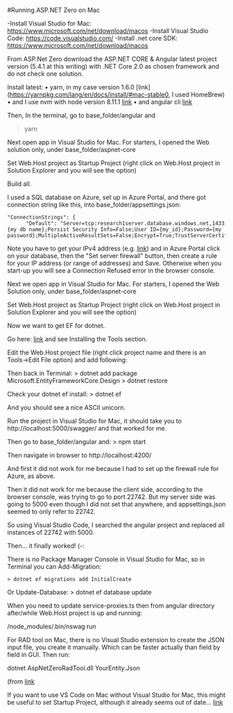 #Running ASP.NET Zero on Mac

 -Install Visual Studio for Mac: https://www.microsoft.com/net/download/macos
 -Install Visual Studio Code: https://code.visualstudio.com/
 -Install .net core SDK: https://www.microsoft.com/net/download/macos

From ASP.Net Zero download the ASP.NET CORE & Angular latest project version (5.4.1 at this writing) with .NET Core 2.0 as chosen framework and do not check one solution.

Install latest:
	•  yarn, in my case version 1.6.0  [link](https://yarnpkg.com/lang/en/docs/install/#mac-stable0, I used HomeBrew)
	• and I use nvm with node version 8.11.1  [link](https://github.com/creationix/nvm)
	• and angular cli [link](https://cli.angular.io/)
  
Then, In the terminal, go to base_folder/angular and 
> yarn

Next open app in Visual Studio for Mac.  For starters, I opened the Web solution only, under base_folder/aspnet-core

Set Web.Host project as Startup Project (right click on Web.Host project in Solution Explorer and you will see the option)

Build all.

I used a SQL database on Azure, set up in Azure Portal, and there got connection string like this, into base_folder/appsettings.json:  

	"ConnectionStrings": {
	      "Default": "Server=tcp:research1server.database.windows.net,1433;Initial Catalog={my db name};Persist Security Info=False;User ID={my_id};Password={my password};MultipleActiveResultSets=False;Encrypt=True;TrustServerCertificate=False;Connection Timeout=30;"}, 
	
Note you have to get your IPv4 address (e.g. [link](https://www.whatismyip.com/)) and in Azure Portal  click on your database, then the "Set server firewall" button, then create a rule for your IP address (or range of addresses) and Save.  Otherwise when you start-up you will see a Connection Refused error in the browser console.

Next we open app in Visual Studio for Mac.  For starters, I opened the Web Solution only, under base_folder/aspnet-core

Set Web.Host project as Startup Project (right click on Web.Host project in Solution Explorer and you will see the option)

Now we want to get EF for dotnet. 

Go here:  [link](https://docs.microsoft.com/en-us/ef/core/miscellaneous/cli/dotnet) and see Installing the Tools section. 

Edit the Web.Host project file (right click project name and there is an Tools->Edit File option) and add following:  
	<ItemGroup> <DotNetCliToolReference Include="Microsoft.EntityFrameworkCore.Tools.DotNet" Version="2.0.0" /> </ItemGroup>
	
Then back in Terminal:
	> dotnet add package Microsoft.EntityFrameworkCore.Design 
	> dotnet restore

Check your dotnet ef install:
	> dotnet ef

And you should see a nice ASCII unicorn.


Run the project in Visual Studio for Mac, it should take you to http://localhost:5000/swagger/ and that worked for me.

Then go to base_folder/angular and:
	> npm start
	
Then navigate in browser to http://localhost:4200/

And first it did not work for me because I had to set up the firewall rule for Azure, as above.

Then it did not work for me because the client side, according to the browser console, was trying to go to port 22742.  But my server side was going to 5000 even though I did not set that anywhere, and appsettings.json seemed to only refer to 22742.

So using Visual Studio Code, I searched the angular project and replaced all instances of 22742 with 5000.

Then… it finally worked!  (-:

There is no Package Manager Console in Visual Studio for Mac, so in Terminal you can Add-Migration:

	> dotnet ef migrations add InitialCreate

Or Update-Database:
	> dotnet ef database update
	
When you need to update service-proxies.ts then from angular directory after/while Web.Host project is up and running:

/node_modules/.bin/nswag run


For RAD tool on Mac, there is no Visual Studio extension to create the JSON input file, you create it manually. Which can be faster actually than field by field in GUI. Then run:

dotnet AspNetZeroRadTool.dll YourEntity.Json

(from [link](https://aspnetzero.com/Documents/Development-Guide-Rad-Tool-Mac-Linux)



If you want to use VS Code on Mac without Visual Studio for Mac, this might be useful to set Startup Project, although it already seems out of date...
  [link](https://stackoverflow.com/questions/46705521/how-do-i-designate-a-startup-project-in-vs-code)
